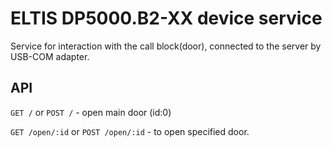 # ELTIS DP5000.B2-XX device service

Service for interaction with the call block(door), connected to the server by USB-COM adapter.

## API

`GET /` or `POST /` - open main door (id:0)

`GET /open/:id` or `POST /open/:id` - to open specified door.
